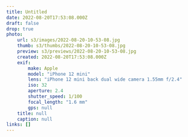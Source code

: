 ```yaml
---
title: Untitled
date: 2022-08-20T17:53:08.000Z
draft: false
drop: true
photo:
    url: s3/images/2022-08-20-10-53-08.jpg
    thumb: s3/thumbs/2022-08-20-10-53-08.jpg
    preview: s3/previews/2022-08-20-10-53-08.jpg
    created: 2022-08-20T17:53:08.000Z
    exif:
        make: Apple
        model: "iPhone 12 mini"
        lens: "iPhone 12 mini back dual wide camera 1.55mm f/2.4"
        iso: 32
        aperture: 2.4
        shutter_speed: 1/100
        focal_length: "1.6 mm"
        gps: null
    title: null
    caption: null
links: []
---
```

